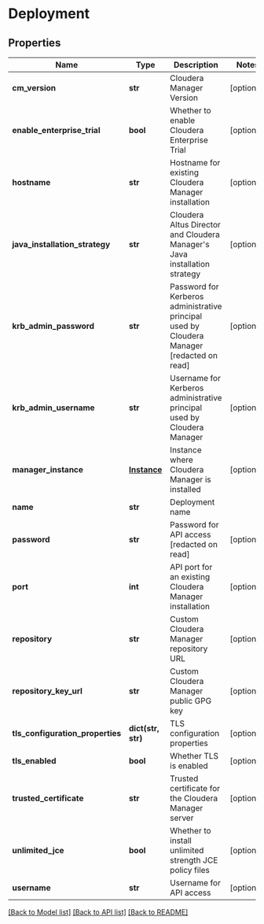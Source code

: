 # Deployment

## Properties
Name | Type | Description | Notes
------------ | ------------- | ------------- | -------------
**cm_version** | **str** | Cloudera Manager Version | [optional] 
**enable_enterprise_trial** | **bool** | Whether to enable Cloudera Enterprise Trial | [optional] 
**hostname** | **str** | Hostname for existing Cloudera Manager installation | [optional] 
**java_installation_strategy** | **str** | Cloudera Altus Director and Cloudera Manager&#39;s Java installation strategy | [optional] 
**krb_admin_password** | **str** | Password for Kerberos administrative principal used by Cloudera Manager [redacted on read] | [optional] 
**krb_admin_username** | **str** | Username for Kerberos administrative principal used by Cloudera Manager | [optional] 
**manager_instance** | [**Instance**](Instance.md) | Instance where Cloudera Manager is installed | [optional] 
**name** | **str** | Deployment name | 
**password** | **str** | Password for API access [redacted on read] | [optional] 
**port** | **int** | API port for an existing Cloudera Manager installation | [optional] 
**repository** | **str** | Custom Cloudera Manager repository URL | [optional] 
**repository_key_url** | **str** | Custom Cloudera Manager public GPG key | [optional] 
**tls_configuration_properties** | **dict(str, str)** | TLS configuration properties | [optional] 
**tls_enabled** | **bool** | Whether TLS is enabled | [optional] 
**trusted_certificate** | **str** | Trusted certificate for the Cloudera Manager server | [optional] 
**unlimited_jce** | **bool** | Whether to install unlimited strength JCE policy files | [optional] 
**username** | **str** | Username for API access | [optional] 

[[Back to Model list]](../README.md#documentation-for-models) [[Back to API list]](../README.md#documentation-for-api-endpoints) [[Back to README]](../README.md)


